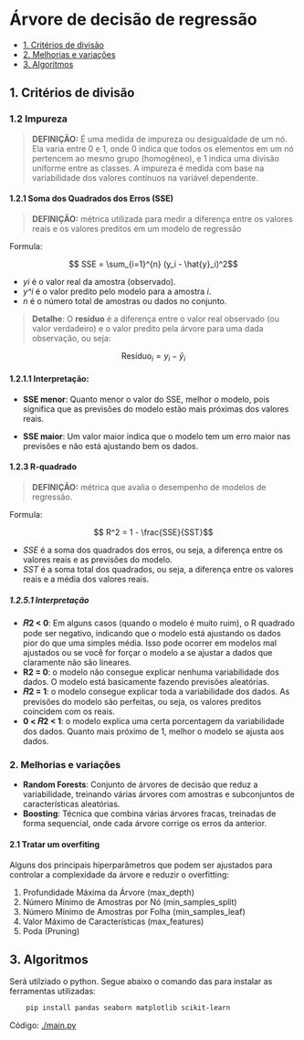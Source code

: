 # Árvore de decisão de regressão

- [1. Critérios de divisão](#1-critérios-de-divisão)
- [2. Melhorias e variações](#2-melhorias-e-variações)
- [3. Algoritmos](#3-algoritmos)

## 1. Critérios de divisão

### 1.2 Impureza

> **DEFINIÇÃO:** É uma medida de impureza ou desigualdade de um nó. Ela varia entre 0 e 1, onde 0 indica que todos os elementos em um nó pertencem ao mesmo grupo (homogêneo), e 1 indica uma divisão uniforme entre as classes. A impureza é medida com base na variabilidade dos valores contínuos na variável dependente.


#### 1.2.1 Soma dos Quadrados dos Erros (SSE)

> **DEFINIÇÃO:** métrica utilizada para medir a diferença entre os valores reais e os valores preditos em um modelo de regressão


Formula:
```math
    SSE = \sum_{i=1}^{n} (y_i - \hat{y}_i)^2
```
- _yi_ é o valor real da amostra (observado).
- _y^i_ é o valor predito pelo modelo para a amostra _i_.
- _n_ é o número total de amostras ou dados no conjunto.

> **Detalhe**: O **resíduo** é a diferença entre o valor real observado (ou valor verdadeiro) e o valor predito pela árvore para uma dada observação, ou seja:

```math
    \text{Resíduo}_i = y_i - \hat{y}_i
```

#### 1.2.1.1 Interpretação:
- **SSE menor**: Quanto menor o valor do SSE, melhor o modelo, pois significa que as previsões do modelo estão mais próximas dos valores reais.

- **SSE maior**: Um valor maior indica que o modelo tem um erro maior nas previsões e não está ajustando bem os dados.


#### 1.2.3 R-quadrado

> **DEFINIÇÃO:** métrica que avalia o desempenho de modelos de regressão.

Formula:
```math
   R^2 = 1 - \frac{SSE}{SST}
```

- _SSE_ é a soma dos quadrados dos erros, ou seja, a diferença entre os valores reais e as previsões do modelo. 
- _SST_ é a soma total dos quadrados, ou seja, a diferença entre os valores reais e a média dos valores reais.

##### 1.2.5.1 Interpretação

- **𝑅2 < 0**: Em alguns casos (quando o modelo é muito ruim), o R quadrado pode ser negativo, indicando que o modelo está ajustando os dados pior do que uma simples média. Isso pode ocorrer em modelos mal ajustados ou se você for forçar o modelo a se ajustar a dados que claramente não são lineares.
- **R2 = 0**: o modelo não consegue explicar nenhuma variabilidade dos dados. O modelo está basicamente fazendo previsões aleatórias.
- **𝑅2 = 1**: o modelo consegue explicar toda a variabilidade dos dados. As previsões do modelo são perfeitas, ou seja, os valores preditos coincidem com os reais.
- **0 < 𝑅2 < 1**: o modelo explica uma certa porcentagem da variabilidade dos dados. Quanto mais próximo de 1, melhor o modelo se ajusta aos dados.

### 2. Melhorias e variações

- **Random Forests**: Conjunto de árvores de decisão que reduz a variabilidade, treinando várias árvores com amostras e subconjuntos de características aleatórias.
- **Boosting**: Técnica que combina várias árvores fracas, treinadas de forma sequencial, onde cada árvore corrige os erros da anterior.

#### 2.1 Tratar um overfiting
Alguns dos principais hiperparâmetros que podem ser ajustados para controlar a complexidade da árvore e reduzir o overfitting:

1. Profundidade Máxima da Árvore (max_depth)
2. Número Mínimo de Amostras por Nó (min_samples_split)
3. Número Mínimo de Amostras por Folha (min_samples_leaf)
4. Valor Máximo de Características (max_features)
5. Poda (Pruning)


## 3. Algoritmos

Será utilziado o python. Segue abaixo o comando das para instalar as ferramentas utilizadas:

```sh
    pip install pandas seaborn matplotlib scikit-learn
```

Código: [./main.py](./main.py)